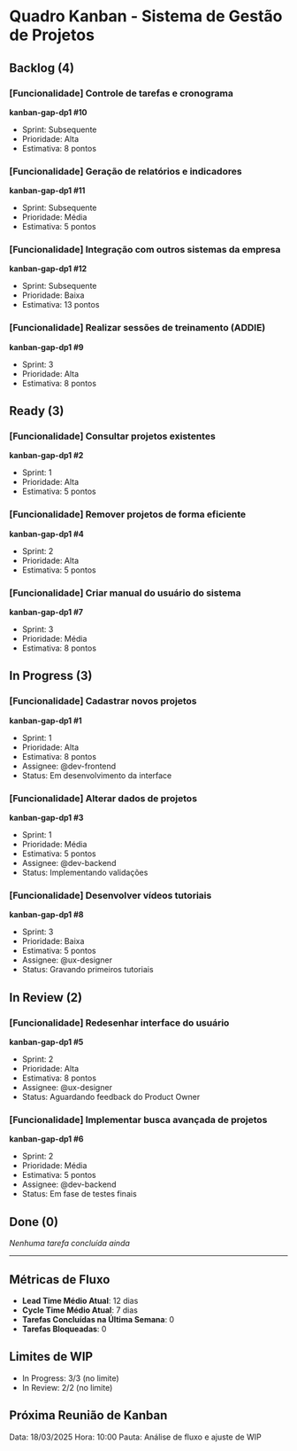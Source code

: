# Quadro Kanban - Sistema de Gestão de Projetos

## Backlog (4)

### [Funcionalidade] Controle de tarefas e cronograma
**kanban-gap-dp1 #10**
- Sprint: Subsequente
- Prioridade: Alta
- Estimativa: 8 pontos

### [Funcionalidade] Geração de relatórios e indicadores
**kanban-gap-dp1 #11**
- Sprint: Subsequente
- Prioridade: Média
- Estimativa: 5 pontos

### [Funcionalidade] Integração com outros sistemas da empresa
**kanban-gap-dp1 #12**
- Sprint: Subsequente
- Prioridade: Baixa
- Estimativa: 13 pontos

### [Funcionalidade] Realizar sessões de treinamento (ADDIE)
**kanban-gap-dp1 #9**
- Sprint: 3
- Prioridade: Alta
- Estimativa: 8 pontos

## Ready (3)

### [Funcionalidade] Consultar projetos existentes
**kanban-gap-dp1 #2**
- Sprint: 1
- Prioridade: Alta
- Estimativa: 5 pontos

### [Funcionalidade] Remover projetos de forma eficiente
**kanban-gap-dp1 #4**
- Sprint: 2
- Prioridade: Alta
- Estimativa: 5 pontos

### [Funcionalidade] Criar manual do usuário do sistema
**kanban-gap-dp1 #7**
- Sprint: 3
- Prioridade: Média
- Estimativa: 8 pontos

## In Progress (3)

### [Funcionalidade] Cadastrar novos projetos
**kanban-gap-dp1 #1**
- Sprint: 1
- Prioridade: Alta
- Estimativa: 8 pontos
- Assignee: @dev-frontend
- Status: Em desenvolvimento da interface

### [Funcionalidade] Alterar dados de projetos
**kanban-gap-dp1 #3**
- Sprint: 1
- Prioridade: Média
- Estimativa: 5 pontos
- Assignee: @dev-backend
- Status: Implementando validações

### [Funcionalidade] Desenvolver vídeos tutoriais
**kanban-gap-dp1 #8**
- Sprint: 3
- Prioridade: Baixa
- Estimativa: 5 pontos
- Assignee: @ux-designer
- Status: Gravando primeiros tutoriais

## In Review (2)

### [Funcionalidade] Redesenhar interface do usuário
**kanban-gap-dp1 #5**
- Sprint: 2
- Prioridade: Alta
- Estimativa: 8 pontos
- Assignee: @ux-designer
- Status: Aguardando feedback do Product Owner

### [Funcionalidade] Implementar busca avançada de projetos
**kanban-gap-dp1 #6**
- Sprint: 2
- Prioridade: Média
- Estimativa: 5 pontos
- Assignee: @dev-backend
- Status: Em fase de testes finais

## Done (0)

*Nenhuma tarefa concluída ainda*

---

## Métricas de Fluxo
- **Lead Time Médio Atual**: 12 dias
- **Cycle Time Médio Atual**: 7 dias
- **Tarefas Concluídas na Última Semana**: 0
- **Tarefas Bloqueadas**: 0

## Limites de WIP
- In Progress: 3/3 (no limite)
- In Review: 2/2 (no limite)

## Próxima Reunião de Kanban
Data: 18/03/2025
Hora: 10:00
Pauta: Análise de fluxo e ajuste de WIP 